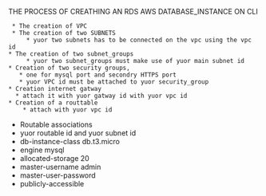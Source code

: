 THE PROCESS OF CREATHING AN RDS AWS DATABASE_INSTANCE ON CLI



     * The creation of VPC
     * The creation of two SUBNETS
         * yuor two subnets has to be connected on the vpc using the vpc id
    * The creation of two subnet_groups
         * yuor two subnet_groups must make use of yuor main subnet id
    * Creation of two security groups, 
       * one for mysql port and secondry HTTPS port
       * yuor VPC id must be attached to yuor security_group
    * Creation internet gatway 
      * attach it with yuor gatway id with yuor vpc id
    * Creation of a routtable 
        * attach with yuor vpc id 
* Routable associations
* yuor routable id and yuor subnet id
* db-instance-class db.t3.micro   
* engine mysql
* allocated-storage 20 
* master-username admin
* master-user-password 
* publicly-accessible

